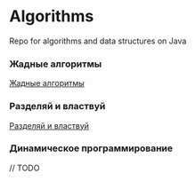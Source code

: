 # Algorithms

Repo for algorithms and data structures on Java

### Жадные алгоритмы

[Жадные алгоритмы](src/main/java/ru/dankoy/computersciencecentre/greedyalgorithms/README.md)

### Разделяй и властвуй

[Разделяй и властвуй](src/main/java/ru/dankoy/computersciencecentre/commandandconquer/README.md)

### Динамическое программирование

// TODO